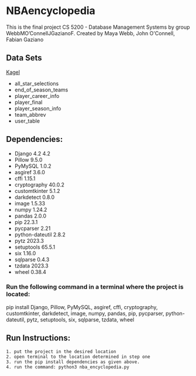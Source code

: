 # NBAencyclopedia
This is the final project CS 5200 - Database Management Systems by group WebbMO’ConnellJGazianoF. Created by Maya Webb, John O'Connell, Fabian Gaziano

## Data Sets
[Kagel](https://www.kaggle.com/datasets/sumitrodatta/nba-aba-baa-stats)
* all_star_selections
* end_of_season_teams
* player_career_info
* player_final
* player_season_info
* team_abbrev
* user_table

## Dependencies:

* Django	4.2	4.2
* Pillow 9.5.0	
* PyMySQL	1.0.2	
* asgiref	3.6.0	
* cffi	1.15.1
* cryptography	40.0.2	
* customtkinter	5.1.2	
* darkdetect	0.8.0
* image	1.5.33	
* numpy	1.24.2
* pandas	2.0.0
* pip	22.3.1
* pycparser	2.21
* python-dateutil	2.8.2
* pytz	2023.3
* setuptools	65.5.1
* six	1.16.0
* sqlparse	0.4.3
* tzdata	2023.3
* wheel	0.38.4

### Run the following command in a terminal where the project is located:

pip install Django, Pillow, PyMySQL, asgiref, cffi, cryptography, customtkinter, darkdetect, image, numpy, pandas, pip, pycparser, python-dateutil, pytz, setuptools, six, sqlparse, tzdata, wheel


## Run Instructions:

    1. put the project in the desired location
    2. open terminal to the location determined in step one
    3. run the pip install dependencies as given above.
    4. run the command: python3 nba_encyclopedia.py
